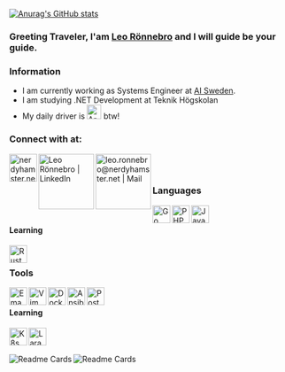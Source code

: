 [![Anurag's GitHub stats](https://img.shields.io/badge/Mail-PGP%20Key-informational?logo=protonmail)](https://gist.github.com/TheNerdyHamster/6a9b8665ccff590d5f71575f65cb94fa)
### Greeting Traveler, I'am [Leo Rönnebro][website] and I will guide be your guide. 

### Information
 - I am currently working as Systems Engineer at [AI Sweden](https://ai.se).
 - I am studying .NET Development at Teknik Högskolan
 - My daily driver is [<img alt="Arch" width="26px" src="https://www.vectorlogo.zone/logos/archlinux/archlinux-icon.svg" />][website] btw!


### Connect with at:

[<img align="left" alt="nerdyhamster.net" width="50" src="https://www.flaticon.com/svg/vstatic/svg/1150/1150626.svg?token=exp=1617458811~hmac=1b2ba3c495d2534378d71c3625fb6743" />][website]
[<img align="left" alt="Leo Rönnebro | LinkedIn" width="100" src="https://www.vectorlogo.zone/logos/linkedin/linkedin-ar21.svg" />][linkedin]
[<img align="left" alt="leo.ronnebro@nerdyhamster.net | Mail" width="100" src="https://www.vectorlogo.zone/logos/protonmail/protonmail-ar21.svg" />][mail]


<br />
<br />

### Languages

[<img align="left" alt="Go" width="32px" src="https://www.vectorlogo.zone/logos/golang/golang-icon.svg" />][website]
[<img align="left" alt="PHP" width="32px" src="https://www.vectorlogo.zone/logos/php/php-icon.svg" />][website]
[<img align="left" alt="Java" width="32px" src="https://www.vectorlogo.zone/logos/java/java-icon.svg" />][website]

<br />

#### Learning

[<img align="left" alt="Rust" width="32px" src="https://www.vectorlogo.zone/logos/rust-lang/rust-lang-icon.svg" />][website]

<br />

### Tools

[<img align="left" alt="Emacs" width="32px" src="https://upload.wikimedia.org/wikipedia/commons/5/5f/Emacs-logo.svg" />][website]
[<img align="left" alt="Vim" width="32px" src="https://www.vectorlogo.zone/logos/vim/vim-icon.svg" />][website]
[<img align="left" alt="Docker" width="32px" src="https://www.vectorlogo.zone/logos/docker/docker-icon.svg" />][website]
[<img align="left" alt="Ansible" width="32px" src="https://www.vectorlogo.zone/logos/ansible/ansible-icon.svg" />][website]
[<img align="left" alt="PostgreSQL" width="32px" src="https://www.vectorlogo.zone/logos/postgresql/postgresql-icon.svg" />][website]

<br />

#### Learning
[<img align="left" alt="K8s" width="32px" src="https://www.vectorlogo.zone/logos/kubernetes/kubernetes-icon.svg" />][website]
[<img align="left" alt="Laravel" width="32px" src="https://www.vectorlogo.zone/logos/laravel/laravel-icon.svg" />][website]

<br />
<br />

[<img align="left" alt="Readme Cards" src="https://github-readme-stats.vercel.app/api?username=TheNerdyHamster&show_icons=true&hide_border=true&theme=dracula&include_all_commits=true&custom_title=The%20Nerdy%20Hamster%27s%20Profile%20Card" />][cardsCredit]

[<img align="left" alt="Readme Cards" src="https://github-readme-stats.vercel.app/api/top-langs/?username=TheNerdyHamster&layout=compact&hide_border=true&theme=dracula&hide=c&langs_count=9" />][cardsCredit]  

[website]: http://nerdyhamster.net/
[linkedin]: https://www.linkedin.com/in/leo-ronnebro/
[mail]: mailto:leo.ronnebro@nerdyhamster.net
[pgpKey]: https://gist.github.com/TheNerdyHamster/6a9b8665ccff590d5f71575f65cb94fa
[cardsCredit]: https://github.com/anuraghazra/github-readme-stats
